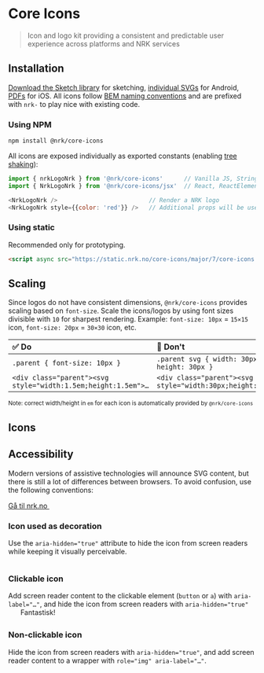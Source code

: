 # Core Icons

> Icon and logo kit providing a consistent and predictable user experience across platforms and NRK services

## Installation

[Download the Sketch library](sketch://add-library?url=https%3A%2F%2Fstatic.nrk.no%2Fcore-icons%2Flatest%2Fcore-icons.rss) for sketching, [individual SVGs](#icons) for Android, [PDFs](#icons) for iOS. All icons follow [BEM naming conventions](http://getbem.com/) and are prefixed with `nrk-` to play nice with existing code.

### Using NPM

```bash
npm install @nrk/core-icons
```

All icons are exposed individually as exported constants (enabling [tree shaking](https://medium.com/@netxm/what-is-tree-shaking-de7c6be5cadd)):

```js
import { nrkLogoNrk } from '@nrk/core-icons'      // Vanilla JS, String
import { NrkLogoNrk } from '@nrk/core-icons/jsx'  // React, ReactElement

<NrkLogoNrk />                          // Render a NRK logo
<NrkLogoNrk style={{color: 'red'}} />   // Additional props will be used for attributes
```
### Using static

Recommended only for prototyping.

```html
<script async src="https://static.nrk.no/core-icons/major/7/core-icons.min.js"></script>
```

## Scaling

Since logos do not have consistent dimensions, `@nrk/core-icons` provides scaling based on `font-size`.
Scale the icons/logos by using font sizes divisible with `10` for sharpest rendering. Example: `font-size: 10px` = `15×15` icon, `font-size: 20px` = `30×30` icon, etc.

✅ Do | 🚫 Don't
:-- | :--
`.parent { font-size: 10px }` | `.parent svg { width: 30px; height: 30px }`
<div>`<div class="parent"><svg style="width:1.5em;height:1.5em">…`</div> | `<div class="parent"><svg style="width:30px;height:30px">…`

<small>Note: correct width/height in `em` for each icon is automatically provided by `@nrk/core-icons`</small>


## Icons

<!--demo
<style>
  .doc-grid { overflow: hidden }
  .doc-grid > * { box-sizing: border-box; display: inline-block; vertical-align: top; width: 33%; min-width: 300px; padding: 15px 15px 15px 0 }
  .docs-icons > * { width: 16.6%; min-width: 120px }
  .docs-icons > h3 { width: 100%; min-width: none; margin: 0 0 .5em; }
  .docs-icons a, .docs-icons button { -webkit-appearance: none; font: inherit; background: none; color: inherit; border: 0; padding: 0; text-decoration: underline; cursor: pointer; }
  .doc-hidden { position: fixed; left: -300px; opacity: 0 }
  .doc-input { font: inherit; color: inherit; margin-bottom: 2px; padding: 5px 9px; border: 1px solid #ccc; border-radius: 3px }
  .doc-config { margin-bottom: 2em; }
</style>
<div class="doc-config doc-grid">
  <input type="text" aria-hidden="true" tabindex="-1" id="docs-copy" class="doc-hidden">
  <input type="text" class="doc-input" name="search" placeholder="Type to search" autocomplete="off" aria-label="Filter icons">
  <label class="doc-input">
    <span style="cursor:pointer">Choose color</span>
    <input type="color" name="color" value="#000000" class="doc-hidden">
  </label>
</div>
<div class="docs-icons doc-grid" style="padding:0 7vw;margin:0 -7vw;transition:.2s"></div>
<script src="pdfkit-and-blob-stream.js"></script>
<script src="core-icons.min.js"></script>
<script src="readme.js"></script>
demo-->

## Accessibility

Modern versions of assistive technologies will announce SVG content, but there is still a lot of differences between browsers. To avoid confusion, use the following conventions:

<div class="doc-grid">
  <div>
    <div class="doc-demo">
      <a href="https://nrk.no/">
        Gå til nrk.no
        <svg aria-hidden="true" width="30" height="15"><use xlink:href="#nrk-arrow-right-long" /></svg>
      </a>
    </div>
    <h3>Icon used as decoration</h3>
    Use the <code>aria-hidden="true"</code> attribute to hide the icon from screen readers while keeping it visually perceivable.
  </div>
  <div>
    <div class="doc-demo">
      <a aria-label="Gå til nrk.no" href="https://nrk.no/">
        <svg aria-hidden="true" width="3.5em" height="1em"><use xlink:href="#nrk-logo-nrk" /></svg>
      </a>
    </div>
    <h3>Clickable icon</h3>
    Add screen reader content to the clickable element (<code>button</code> or <code>a</code>) with <code>aria-label="…"</code>, and hide the icon from screen readers with <code>aria-hidden="true"</code>
  </div>
  <div>
    <div class="doc-demo">
      <span role="img" aria-label="Terningkast seks">
        <svg aria-hidden="true" style="width:1.5em;height:1.5em;vertical-align:middle"><use xlink:href="#nrk-dice-6--active"></use></svg>
      </span>
      Fantastisk!
    </div>
    <h3>Non-clickable icon</h3>
    Hide the icon from screen readers with <code>aria-hidden="true"</code>, and add screen reader content to a wrapper with <code>role="img" aria-label="…"</code>.
  </div>
</div>


